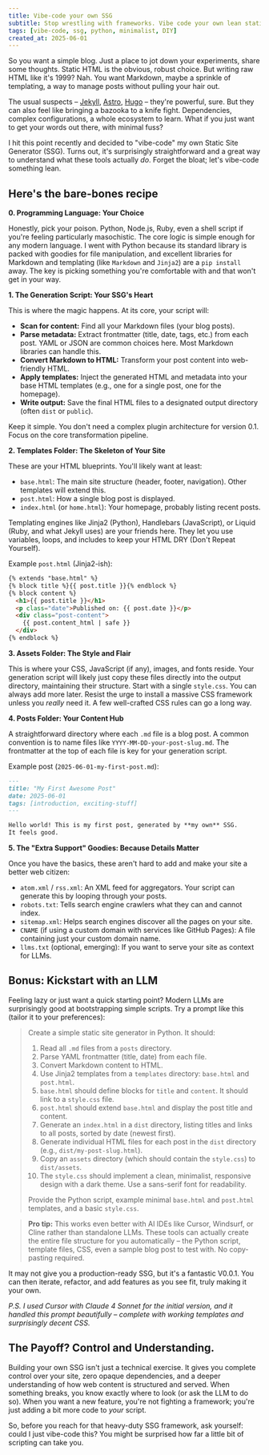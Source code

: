 ```yaml
---
title: Vibe-code your own SSG
subtitle: Stop wrestling with frameworks. Vibe code your own lean static site generator.
tags: [vibe-code, ssg, python, minimalist, DIY]
created_at: 2025-06-01
---
```


So you want a simple blog. Just a place to jot down your experiments, share some thoughts. Static HTML is the obvious, robust choice. But writing raw HTML like it's 1999? Nah. You want Markdown, maybe a sprinkle of templating, a way to manage posts without pulling your hair out.

The usual suspects – [Jekyll](https://jekyllrb.com/), [Astro](https://astro.build/), [Hugo](https://gohugo.io/) – they're powerful, sure. But they can also feel like bringing a bazooka to a knife fight. Dependencies, complex configurations, a whole ecosystem to learn. What if you just want to get your words out there, with minimal fuss?

I hit this point recently and decided to "vibe-code" my own Static Site Generator (SSG). Turns out, it's surprisingly straightforward and a great way to understand what these tools actually *do*. Forget the bloat; let's vibe-code something lean.

## Here's the bare-bones recipe

**0. Programming Language: Your Choice**

Honestly, pick your poison. Python, Node.js, Ruby, even a shell script if you're feeling particularly masochistic. The core logic is simple enough for any modern language. I went with Python because its standard library is packed with goodies for file manipulation, and excellent libraries for Markdown and templating (like `Markdown` and `Jinja2`) are a `pip install` away. The key is picking something you're comfortable with and that won't get in your way.

**1. The Generation Script: Your SSG's Heart**

This is where the magic happens. At its core, your script will:
*   **Scan for content:** Find all your Markdown files (your blog posts).
*   **Parse metadata:** Extract frontmatter (title, date, tags, etc.) from each post. YAML or JSON are common choices here. Most Markdown libraries can handle this.
*   **Convert Markdown to HTML:** Transform your post content into web-friendly HTML.
*   **Apply templates:** Inject the generated HTML and metadata into your base HTML templates (e.g., one for a single post, one for the homepage).
*   **Write output:** Save the final HTML files to a designated output directory (often `dist` or `public`).

Keep it simple. You don't need a complex plugin architecture for version 0.1. Focus on the core transformation pipeline.

**2. Templates Folder: The Skeleton of Your Site**

These are your HTML blueprints. You'll likely want at least:
*   `base.html`: The main site structure (header, footer, navigation). Other templates will extend this.
*   `post.html`: How a single blog post is displayed.
*   `index.html` (or `home.html`): Your homepage, probably listing recent posts.

Templating engines like Jinja2 (Python), Handlebars (JavaScript), or Liquid (Ruby, and what Jekyll uses) are your friends here. They let you use variables, loops, and includes to keep your HTML DRY (Don't Repeat Yourself).

Example `post.html` (Jinja2-ish):
```html
{% extends "base.html" %}
{% block title %}{{ post.title }}{% endblock %}
{% block content %}
  <h1>{{ post.title }}</h1>
  <p class="date">Published on: {{ post.date }}</p>
  <div class="post-content">
    {{ post.content_html | safe }}
  </div>
{% endblock %}
```

**3. Assets Folder: The Style and Flair**

This is where your CSS, JavaScript (if any), images, and fonts reside. Your generation script will likely just copy these files directly into the output directory, maintaining their structure.
Start with a single `style.css`. You can always add more later. Resist the urge to install a massive CSS framework unless you *really* need it. A few well-crafted CSS rules can go a long way.

**4. Posts Folder: Your Content Hub**

A straightforward directory where each `.md` file is a blog post. A common convention is to name files like `YYYY-MM-DD-your-post-slug.md`. The frontmatter at the top of each file is key for your generation script.

Example post (`2025-06-01-my-first-post.md`):
```markdown
---
title: "My First Awesome Post"
date: 2025-06-01
tags: [introduction, exciting-stuff]
---

Hello world! This is my first post, generated by **my own** SSG.
It feels good.
```

**5. The "Extra Support" Goodies: Because Details Matter**

Once you have the basics, these aren't hard to add and make your site a better web citizen:
*   `atom.xml` / `rss.xml`: An XML feed for aggregators. Your script can generate this by looping through your posts.
*   `robots.txt`: Tells search engine crawlers what they can and cannot index.
*   `sitemap.xml`: Helps search engines discover all the pages on your site.
*   `CNAME` (if using a custom domain with services like GitHub Pages): A file containing just your custom domain name.
*   `llms.txt` (optional, emerging): If you want to serve your site as context for LLMs.

## Bonus: Kickstart with an LLM

Feeling lazy or just want a quick starting point? Modern LLMs are surprisingly good at bootstrapping simple scripts. Try a prompt like this (tailor it to your preferences):

>Create a simple static site generator in Python. It should:
>
>1. Read all `.md` files from a `posts` directory.
>2. Parse YAML frontmatter (title, date) from each file.
>3. Convert Markdown content to HTML.
>4. Use Jinja2 templates from a `templates` directory: `base.html` and `post.html`.
>5. `base.html` should define blocks for `title` and `content`. It should link to a `style.css` file.
>6. `post.html` should extend `base.html` and display the post title and content.
>7. Generate an `index.html` in a `dist` directory, listing titles and links to all posts, sorted by date (newest first).
>8. Generate individual HTML files for each post in the `dist` directory (e.g., `dist/my-post-slug.html`).
>9. Copy an `assets` directory (which should contain the `style.css`) to `dist/assets`.
>10. The `style.css` should implement a clean, minimalist, responsive design with a dark theme. Use a sans-serif font for readability.
>
>Provide the Python script, example minimal `base.html` and `post.html` templates, and a basic `style.css`.


>**Pro tip:** This works even better with AI IDEs like Cursor, Windsurf, or Cline rather than standalone LLMs. These tools can actually create the entire file structure for you automatically – the Python script, template files, CSS, even a sample blog post to test with. No copy-pasting required.

It may not give you a production-ready SSG, but it's a fantastic V0.0.1. You can then iterate, refactor, and add features as you see fit, truly making it your own.

*P.S. I used Cursor with Claude 4 Sonnet for the initial version, and it handled this prompt beautifully – complete with working templates and surprisingly decent CSS.*

## The Payoff? Control and Understanding.

Building your own SSG isn't just a technical exercise. It gives you complete control over your site, zero opaque dependencies, and a deeper understanding of how web content is structured and served. When something breaks, you know exactly where to look (or ask the LLM to do so). When you want a new feature, you're not fighting a framework; you're just adding a bit more code to *your* script.

So, before you reach for that heavy-duty SSG framework, ask yourself: could I just vibe-code this? You might be surprised how far a little bit of scripting can take you.